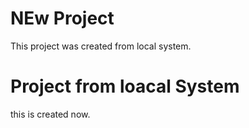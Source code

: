 # NEw Project 
This project was created from local system.
# Project from loacal System
this is created now.